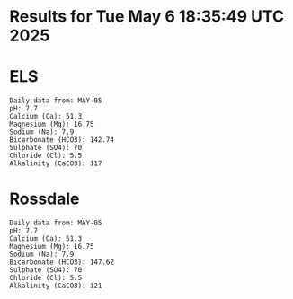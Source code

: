 # Results for Tue May  6 18:35:49 UTC 2025
# ELS
```
Daily data from: MAY-05
pH: 7.7
Calcium (Ca): 51.3
Magnesium (Mg): 16.75
Sodium (Na): 7.9
Bicarbonate (HCO3): 142.74
Sulphate (SO4): 70
Chloride (Cl): 5.5
Alkalinity (CaCO3): 117
```
# Rossdale
```
Daily data from: MAY-05
pH: 7.7
Calcium (Ca): 51.3
Magnesium (Mg): 16.75
Sodium (Na): 7.9
Bicarbonate (HCO3): 147.62
Sulphate (SO4): 70
Chloride (Cl): 5.5
Alkalinity (CaCO3): 121
```
